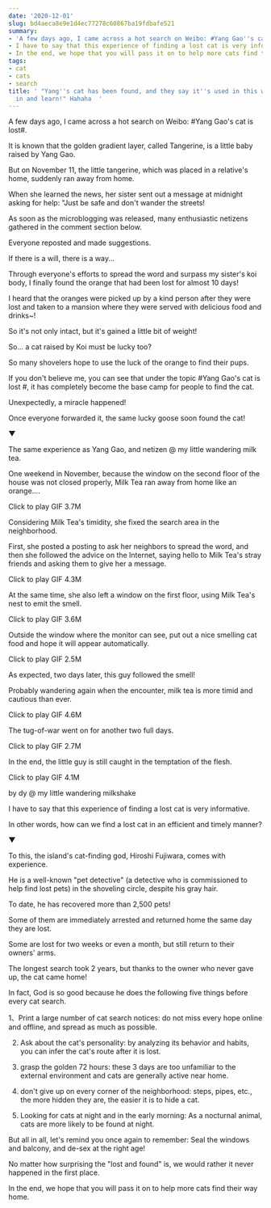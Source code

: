 ```yaml
---
date: '2020-12-01'
slug: bd4aeca8e9e1d4ec77278c60867ba19fdbafe521
summary:
- 'A few days ago, I came across a hot search on Weibo: #Yang Gao''s cat is lost#.'
- I have to say that this experience of finding a lost cat is very informative.
- In the end, we hope that you will pass it on to help more cats find their way home.
tags:
- cat
- cats
- search
title: ' "Yang''s cat has been found, and they say it''s used in this way, so come
  in and learn!" Hahaha  '
---
```


 A few days ago, I came across a hot search on Weibo: #Yang Gao's cat is lost#.

It is known that the golden gradient layer, called Tangerine, is a little baby raised by Yang Gao.

But on November 11, the little tangerine, which was placed in a relative's home, suddenly ran away from home.

When she learned the news, her sister sent out a message at midnight asking for help: "Just be safe and don't wander the streets!

As soon as the microblogging was released, many enthusiastic netizens gathered in the comment section below.

Everyone reposted and made suggestions.

If there is a will, there is a way...

Through everyone's efforts to spread the word and surpass my sister's koi body, I finally found the orange that had been lost for almost 10 days!

I heard that the oranges were picked up by a kind person after they were lost and taken to a mansion where they were served with delicious food and drinks~!

So it's not only intact, but it's gained a little bit of weight!

So... a cat raised by Koi must be lucky too?

So many shovelers hope to use the luck of the orange to find their pups.

If you don't believe me, you can see that under the topic #Yang Gao's cat is lost #, it has completely become the base camp for people to find the cat.

Unexpectedly, a miracle happened!

Once everyone forwarded it, the same lucky goose soon found the cat!

▼

The same experience as Yang Gao, and netizen @ my little wandering milk tea.

One weekend in November, because the window on the second floor of the house was not closed properly, Milk Tea ran away from home like an orange....

Click to play GIF 3.7M

Considering Milk Tea's timidity, she fixed the search area in the neighborhood.

First, she posted a posting to ask her neighbors to spread the word, and then she followed the advice on the Internet, saying hello to Milk Tea's stray friends and asking them to give her a message.

Click to play GIF 4.3M

At the same time, she also left a window on the first floor, using Milk Tea's nest to emit the smell.

Click to play GIF 3.6M

Outside the window where the monitor can see, put out a nice smelling cat food and hope it will appear automatically.

Click to play GIF 2.5M

As expected, two days later, this guy followed the smell!

Probably wandering again when the encounter, milk tea is more timid and cautious than ever.

Click to play GIF 4.6M

The tug-of-war went on for another two full days.

Click to play GIF 2.7M

In the end, the little guy is still caught in the temptation of the flesh.

Click to play GIF 4.1M

by dy @ my little wandering milkshake

I have to say that this experience of finding a lost cat is very informative.

In other words, how can we find a lost cat in an efficient and timely manner?

▼

To this, the island's cat-finding god, Hiroshi Fujiwara, comes with experience.

He is a well-known "pet detective" (a detective who is commissioned to help find lost pets) in the shoveling circle, despite his gray hair.

To date, he has recovered more than 2,500 pets!

Some of them are immediately arrested and returned home the same day they are lost.

Some are lost for two weeks or even a month, but still return to their owners' arms.

The longest search took 2 years, but thanks to the owner who never gave up, the cat came home!

In fact, God is so good because he does the following five things before every cat search.

1、Print a large number of cat search notices: do not miss every hope online and offline, and spread as much as possible.

2. Ask about the cat's personality: by analyzing its behavior and habits, you can infer the cat's route after it is lost.

3. grasp the golden 72 hours: these 3 days are too unfamiliar to the external environment and cats are generally active near home.

4. don't give up on every corner of the neighborhood: steps, pipes, etc., the more hidden they are, the easier it is to hide a cat.

5. Looking for cats at night and in the early morning: As a nocturnal animal, cats are more likely to be found at night.

But all in all, let's remind you once again to remember: Seal the windows and balcony, and de-sex at the right age!

No matter how surprising the "lost and found" is, we would rather it never happened in the first place.

In the end, we hope that you will pass it on to help more cats find their way home.

 
        